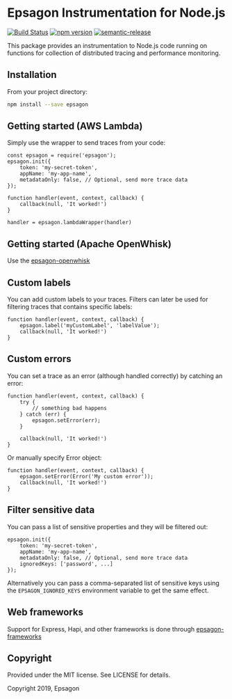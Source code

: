 # Epsagon Instrumentation for Node.js
[![Build Status](https://travis-ci.com/epsagon/epsagon-node.svg?token=wsveVqcNtBtmq6jpZfSf&branch=master)](https://travis-ci.com/epsagon/epsagon-node)
[![npm version](https://badge.fury.io/js/epsagon.svg)](https://badge.fury.io/js/epsagon)
[![semantic-release](https://img.shields.io/badge/%20%20%F0%9F%93%A6%F0%9F%9A%80-semantic--release-e10079.svg)](https://github.com/semantic-release/semantic-release)

This package provides an instrumentation to Node.js code running on functions for collection of distributed tracing and performance monitoring.

## Installation

From your project directory:

```sh
npm install --save epsagon
```

## Getting started (AWS Lambda)

Simply use the wrapper to send traces from your code:

```node
const epsagon = require('epsagon');
epsagon.init({
    token: 'my-secret-token',
    appName: 'my-app-name',
    metadataOnly: false, // Optional, send more trace data
});

function handler(event, context, callback) {
    callback(null, 'It worked!')
}

handler = epsagon.lambdaWrapper(handler)
```

## Getting started (Apache OpenWhisk)

Use the [epsagon-openwhisk](https://github.com/epsagon/epsagon-openwhisk)

## Custom labels

You can add custom labels to your traces. Filters can later be used for filtering
traces that contains specific labels:
```node
function handler(event, context, callback) {
    epsagon.label('myCustomLabel', 'labelValue');
    callback(null, 'It worked!')
}
```

## Custom errors

You can set a trace as an error (although handled correctly) by catching an error:
```node
function handler(event, context, callback) {
    try {
        // something bad happens
    } catch (err) {
        epsagon.setError(err);
    }

    callback(null, 'It worked!')
}
```

Or manually specify Error object:
```node
function handler(event, context, callback) {
    epsagon.setError(Error('My custom error'));
    callback(null, 'It worked!')
}
```

## Filter sensitive data

You can pass a list of sensitive properties and they will be filtered out:

```node
epsagon.init({
    token: 'my-secret-token',
    appName: 'my-app-name',
    metadataOnly: false, // Optional, send more trace data
    ignoredKeys: ['password', ...]
});
```

Alternatively you can pass a comma-separated list of sensitive keys using 
the `EPSAGON_IGNORED_KEYS` environment variable to get the same effect.

## Web frameworks

Support for Express, Hapi, and other frameworks is done through [epsagon-frameworks](https://github.com/epsagon/epsagon-node-frameworks)


## Copyright

Provided under the MIT license. See LICENSE for details.

Copyright 2019, Epsagon
